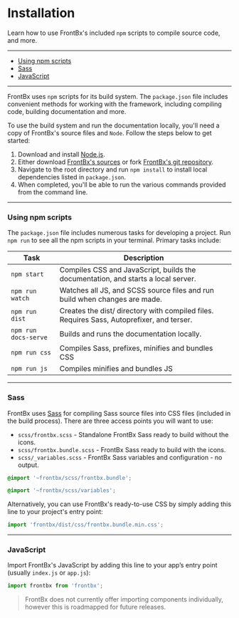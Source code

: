 # Installation

Learn how to use FrontBx's included `npm` scripts to compile source code, and more.

---
*	[Using npm scripts](#using-npm-scripts)
*	[Sass](#sass)
*	[JavaScript](#javascript)

---

FrontBx uses `npm` scripts for its build system. The `package.json` file includes convenient methods for working with the framework, including compiling code, building documentation and more.

To use the build system and run the documentation locally, you'll need a copy of FrontBx's source files and `Node`. Follow the steps below to get started:

1.	Download and install [Node.js](https://nodejs.org/en).
2.	Either download [FrontBx's sources](../download/index,html) or fork [FrontBx's git repository](https://github.com/frontbx/ui).
3.	Navigate to the root directory and run `npm install` to install local dependencies listed in `package.json`.
4.	When completed, you'll be able to run the various commands provided from the command line.

---

### Using npm scripts

The `package.json` file includes numerous tasks for developing a project. Run `npm run` to see all the npm scripts in your terminal. Primary tasks include:

| Task                 | Description                                                                               |
|----------------------|-------------------------------------------------------------------------------------------|
| `npm start`          | Compiles CSS and JavaScript, builds the documentation, and starts a local server.         |
| `npm run watch`      | Watches all JS, and SCSS source files and run build when changes are made.                |
| `npm run dist`       | Creates the dist/ directory with compiled files. Requires Sass, Autoprefixer, and terser. |
| `npm run docs-serve` | Builds and runs the documentation locally.                                                |
| `npm run css`        | Compiles Sass, prefixes, minifies and bundles CSS                                         |
| `npm run js`         | Compiles minifies and bundles JS                                                          |

---

### Sass

FrontBx uses [Sass](https://sass-lang.com/) for compiling Sass source files into CSS files (included in the build process). There are three access points you will want to use:

*	`scss/frontbx.scss` - Standalone FrontBx Sass ready to build without the icons.
*	`scss/frontbx.bundle.scss` - FrontBx Sass ready to build with the icons.
*	`scss/_variables.scss` - FrontBx Sass variables and configuration - no output.

```scss
@import '~frontbx/scss/frontbx.bundle';
```

```scss
@import '~frontbx/scss/variables';
```

Alternatively, you can use FrontBx's ready-to-use CSS by simply adding this line to your project's entry point:

```JavaScript
import 'frontbx/dist/css/frontbx.bundle.min.css';
```

---

### JavaScript

Import FrontBx's JavaScript by adding this line to your app’s entry point (usually `index.js` or `app.js`):

```JavaScript
import frontbx from 'frontbx';
```

> FrontBx does not currently offer importing components individually, however this is roadmapped for future releases.

